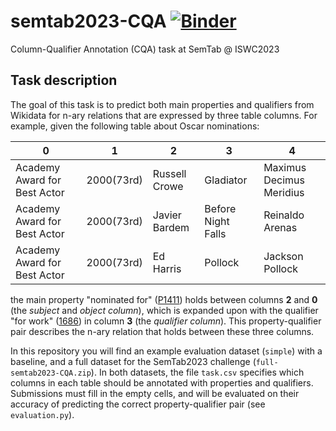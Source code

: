 # semtab2023-CQA [![Binder](https://mybinder.org/badge_logo.svg)](https://mybinder.org/v2/gh/bennokr/semtab2023-CQA/HEAD)
Column-Qualifier Annotation (CQA) task at SemTab @ ISWC2023

## Task description
The goal of this task is to predict both main properties and qualifiers from Wikidata for n-ary relations that are expressed by three table columns. For example, given the following table about Oscar nominations:


| 0 | 1 | 2 | 3 | 4 |
| --- | --- | --- | --- | --- |
| Academy Award for Best Actor | 2000(73rd) | Russell Crowe | Gladiator | Maximus Decimus Meridius |
| Academy Award for Best Actor | 2000(73rd) | Javier Bardem | Before Night Falls | Reinaldo Arenas |
| Academy Award for Best Actor | 2000(73rd) | Ed Harris | Pollock | Jackson Pollock |


the main property "nominated for" ([P1411](https://www.wikidata.org/wiki/Property:P1411)) holds between columns **2** and **0** (the *subject* and *object column*), which is expanded upon with the qualifier "for work" ([1686](https://www.wikidata.org/wiki/Property:P1686)) in column **3** (the *qualifier column*). This property-qualifier pair describes the n-ary relation that holds between these three columns.

In this repository you will find an example evaluation dataset (`simple`) with a baseline, and a full dataset for the SemTab2023 challenge (`full-semtab2023-CQA.zip`). In both datasets, the file `task.csv` specifies which columns in each table should be annotated with properties and qualifiers. Submissions must fill in the empty cells, and will be evaluated on their accuracy of predicting the correct property-qualifier pair (see `evaluation.py`).